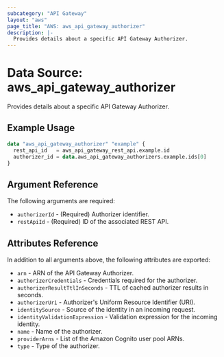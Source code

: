```yaml
---
subcategory: "API Gateway"
layout: "aws"
page_title: "AWS: aws_api_gateway_authorizer"
description: |-
  Provides details about a specific API Gateway Authorizer.
---
```


# Data Source: aws_api_gateway_authorizer

Provides details about a specific API Gateway Authorizer.

## Example Usage

```terraform
data "aws_api_gateway_authorizer" "example" {
  rest_api_id   = aws_api_gateway_rest_api.example.id
  authorizer_id = data.aws_api_gateway_authorizers.example.ids[0]
}
```

## Argument Reference

The following arguments are required:

* `authorizerId` - (Required) Authorizer identifier.
* `restApiId` - (Required) ID of the associated REST API.

## Attributes Reference

In addition to all arguments above, the following attributes are exported:

* `arn` - ARN of the API Gateway Authorizer.
* `authorizerCredentials` - Credentials required for the authorizer.
* `authorizerResultTtlInSeconds` - TTL of cached authorizer results in seconds.
* `authorizerUri` - Authorizer's Uniform Resource Identifier (URI).
* `identitySource` - Source of the identity in an incoming request.
* `identityValidationExpression` - Validation expression for the incoming identity.
* `name` - Name of the authorizer.
* `providerArns` - List of the Amazon Cognito user pool ARNs.
* `type` - Type of the authorizer.

<!-- cache-key: cdktf-0.17.0-pre.15 input-ef9efa6af14301ea815ba3e6171f1756788bf9e327e649acbf31dbfae98c6fe2 -->